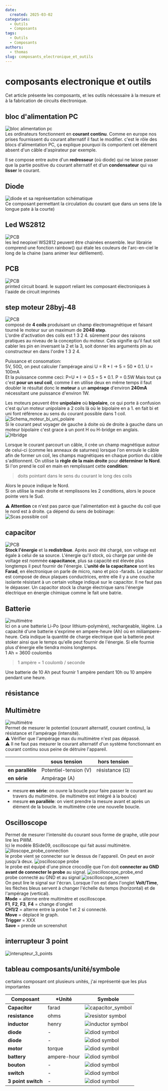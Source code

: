 ```yaml
---
date:
  created: 2025-03-02
categories:
  - Outils
  - Composants
tags:
  - Outils
  - Composants
authors:
  - thomas
slug: composants_electronique_et_outils 
---
```


# composants electronique et outils 

Cet article présente les composants, et les outils nécessaire à la mesure et à la fabrication de circuits électronique.  

<!-- more -->

## bloc d'alimentation PC  
![bloc alimentation pc](mkdocs/bloc_alimentation_pc.jpg)  
Les ordinateurs fonctionnent en **courant continu**. Comme en europe nos prises fournissent du courant alternatif il faut le modifier. c'est le rôle des blocs d'alimentation PC, ça explique pourquoi ils comportent cet élément absent d'un câble d'aspirateur par exemple.  

Il se compose entre autre d'un **redresseur** (où diode) qui ne laisse passer que la partie positive du courant alternatif et d'un **condensateur** qui va **lisser** le courant.

  
## Diode 
![diode et sa représentation schématique](mkdocs/diode.jpg)  
Ce composant permettant la circulation du courant que dans un sens (de la longue pate à la courte)

## Led WS2812 
![PCB](mkdocs/ws2812.png)  
les led neopixel WS2812 peuvent être chainées ensemble. leur librairie comprend une fonction rainbow() qui étale les couleurs de l'arc-en-ciel le long de la chaine (sans animer leur défilement).

## PCB
![PCB](mkdocs/PCB.png)   
printed circuit board. le support reliant les composant électroniques à l'aaide de circuit imprimés   

## step moteur 28byj-48   
![PCB](mkdocs/28byj_48_stepper_motor.png)    
composé de **4 coils** produisant un champ électromagnétique et faisant tourné le moteur sur un maximum de **2048 step**.   
L'ordre d'activation des coils est 1 3 2 4. sûrement pour des raisons pratiques au niveau de la conception du moteur. Cela signifie qu'il faut soit cabler les pin en inversant la 2 et la 3, soit donner les arguments pin au constructeur en dans l'ordre 1 3 2 4.  
  
Puissance et consomation:   
5V, 50Ω, on peut calculer l'ampérage ainsi U = R * I -> 5 = 50 * 0.1. U = 100mA  
Et la puissance comme ceci: P=U * I -> 0.5 = 5 * 0.1. P = 0.5W
Mais tout ça c'est **pour un seul coil**, comme il en utilise deux en même temps il faut doubler le résultat
donc le **moteur** a un **ampérage** d'environ **240mA** nécessitant une puissance d'environ 1W.  

Les moteurs peuvent être **unipolaire** où **bipolaire**, ce qui porte ä confusion c'est qu'un moteur unipolaire a 2 coils lä où le bipolaire en a 1. en fait bi et uni font référence au sens du courant possible dans 1 coil.  
![Schema_moteur_bi_uni_polaire](mkdocs/uni_vs_bi_polaire.png)   
Si le courant peut voyager de gauche à doite où de droite à gauche dans un moteur bipolaire c'est grace à un pont H ou H-bridge en anglais.  
![Hbridge](mkdocs/Hbridge.png)   

Lorsque le courant parcourt un câble, il crée un champ magnétique autour de celui-ci (comme les anneaux de saturnes) lorsque l'on enroule le câble afin de former un coil, les champs magnétiques en chaque portion du câble s'aditionnent. On utilise la **règle de la main droite** pour **déterminer le Nord**. Si l'on prend le coil en main en remplissant cette **condition**:  
>doits pointant dans le sens du courant le long des coils      

Alors le pouce indique le Nord.    
Si on utilise la main droite et remplissons les 2 conditions, alors le pouce pointe vers le Sud.    
  
**⚠️ Attention** ce n'est pas parce que l'alimentation est à gauche du coil que le nord est à droite. ça dépend du sens de bobinage:  
![Scas possible coil](mkdocs/champ_magnetique.png)     


## capacitor
![PCB](mkdocs/capacitor.png)   
**Stock l'énergie** et la **redistribue**. Après avoir été chargé, son voltage est égale à celui de sa source. L'énergie qu'il stock, où charge par unité de voltage est nommée **capacitance**, plus sa capacité est élevée plus longtemps il peut fournir de l'énergie. L'**unité de la capacitance** sont les **Farad**, en électronique on parle de micro, nano et pico -farads. Le capacitor est composé de deux plaques conductrices, entre elle il y a une couche isolante résistant à un certain voltage indiqué sur le capacitor. Il ne faut pas le dépasser. Un capacitor stock la charge électrique sans l'énergie électrique en énergie chimique comme le fait une batrie. 

## Batterie
![multimètre](mkdocs/lipo_battery.png)  
Ici on a une batterie Li-Po (pour lithium-polymère), rechargeable, légère. La capacité d'une batterie s'exprime en ampere-heure (Ah) où en miliampere-heure. Cela indique la quantité de charge electrique que la batterie peut stoker ainsi que le temps qu'elle peut fournir de l'énergie. Si elle fournie plus d'énergie elle tiendra moins longtemps.  
1 Ah =  3600 coulombs

> 1 ampère = 1 coulomb / seconde    

Une batterie de 10 Ah peut fournir 1 ampère pendant 10h ou 10 ampère pendant une heure.



## résistance

## Multimètre 
![multimètre](mkdocs/multimetre.jpg)  
Permet de mesurer le potentiel (courant alternatif, courant continu), la résistance et l'ampérage (intensité).  
⚠️ Vérifier que l'ampérage max du multimètre n'est pas dépassé.  
⚠️ Il ne faut pas mesurer le courant alternatif d'un système fonctionnant en courant continu sous peine de détruire l'appareil.

|     | **sous tension** | **hors tension** | 
|--------------|----------------------------|----------------------------------------------------------|
| **en parallèle**  | Potentiel-tension (V)| résistance (Ω) | 
| **en série** | Ampérage (A)  |   

- mesure **en série**: on ouvre la boucle pour faire passer le courant au travers du multimètre. (le multimètre est intégré à la boulce) 
- mesure **en parallèle**: on vient prendre la mesure avant et après un élément de la boucle. le multimètre crée une nouvelle boucle.

## Oscilloscope
Permet de mesurer l'intensité du courant sous forme de graphe, utile pour lire les PWM.  
Ici le modèle BSide09, oscilloscope qui fait aussi multimètre.  
![illoscope_probe_connection](mkdocs/oscilloscope_probe_connection.jpg)   
le probe vient se connecter sur le dessus de l'appareil. On peut en avoir jusqu'à deux. 
![oscilloscope probe](mkdocs/oscilloscope_probe.jpg)  
le probe est équipé d'une pince crocodile que l'on doit **connecter au GND avant de connecter le probe** au signal.
![oscilloscope_probe_end](mkdocs/oscilloscope_probe_end.jpg)    
probe connecté au GND et au signal
![oscilloscope_screen](mkdocs/oscilloscope_screen.jpg)  
On peut lire le signal sur l'écran. Lorsque l'on est dans l'onglet **Volt/Time**, les flèches bleus servent à changer l'échelle du temps (horizontal) et de l'ampérage (vertical).  
**Mode** = alterne entre multimètre et oscilloscope.  
**F1**, **F2**, **F3**, **F4** = change d'onglet  
**CH1/2** = alterne entre la probe 1 et 2 si connecté.  
**Move** = déplacé le graph.  
**Trigger** = XXX  
**Save** = prende un screenshot  

## interrupteur 3 point
![interupteur_3_points](mkdocs/interupteur_3_points.png) 

## tableau composants/unité/symbole
certains composant ont plusieurs unités, j'ai représenté que les plus importantes  

| **Composant**    | ***Unité** | **Symbole** | 
|--------------|----------------------------|----------------------------------------------------------|
| **Capacitor**  | farad|  ![capacitor_symbol](mkdocs/capacitor_symbol.png)    | 
| **resistance** |ohms  |      ![resistor symbol](mkdocs/resistor_symbol.png)      |   
| **inductor**  | henry|  ![inductor symbol](mkdocs/inductor_symbol.png)    | 
| **diode** | - |      ![diod symbol](mkdocs/Diod_symbol.png)      |   
| **diode** | - |      ![diod symbol](mkdocs/led_symbol.png)      |  
| **motor** | torque |      ![diod symbol](mkdocs/motor_symbol.png)      |   
| **battery** | ampere-hour |      ![diod symbol](mkdocs/battery_symbol.png)      |   
| **bouton** | - | ![diod symbol](mkdocs/bouton_symbol.png) |  
| **switch** | - | ![diod symbol](mkdocs/switch_symbol.png) |  
| **3 point switch** | - | ![diod symbol](mkdocs/3_points_switch_symbol.png) |  